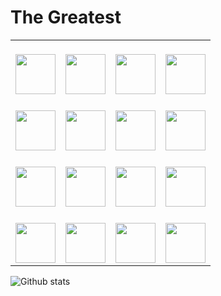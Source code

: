 
# The Greatest

<table>
  <tbody>
    <tr valign="middle">
      <td width="25%" align="center">
        <br>
        <img height="64px" src="https://cdn.svgporn.com/logos/javascript.svg">
        <br>
      </td>
      <td width="25%" align="center">
        <br>
        <img height="64px" src="https://cdn.svgporn.com/logos/react.svg">
        <br>
      </td>
      <td width="25%" align="center">
        <br>
        <img height="64px" src="https://cdn.svgporn.com/logos/android.svg">
        <br>
      </td>
      <td width="25%" align="center">
        <br>
        <img height="64px" src="https://cdn.svgporn.com/logos/ios.svg">
        <br>
      </td>
    </tr>
    <tr valign="middle">
      <td width="25%" align="center">
        <br>
        <img height="64px" src="https://cdn.worldvectorlogo.com/logos/google-cloud.svg">
        <br>
      </td>
      <td width="25%" align="center">
        <br>
        <img height="64px" src="https://cdn.svgporn.com/logos/firebase.svg">
        <br>
      </td>
      <td width="25%" align="center">
        <br>
        <img height="64px" src="https://cdn.svgporn.com/logos/nextjs.svg">
        <br>
      </td>
      <td width="25%" align="center">
        <br>
        <img height="64px" src="https://cdn.svgporn.com/logos/google-cloud-functions.svg">
        <br>
      </td>
    </tr>
    <tr valign="middle">
      <td width="25%" align="center">
        <br>
        <img height="64px" src="https://cdn.worldvectorlogo.com/logos/google-cloud-platform.svg">
        <br>
      </td>
      <td width="25%" align="center">
        <br>
        <img height="64px" src="https://cdn.svgporn.com/logos/nodejs.svg">
        <br>
      </td>
      <td width="25%" align="center">
        <br>
        <img height="64px" src="https://cdn.svgporn.com/logos/npm.svg">
        <br>
      </td>
      <td width="25%" align="center">
        <br>
        <img height="64px" src="https://cdn.svgporn.com/logos/linux-tux.svg">
        <br>
      </td>
    </tr>
    <tr valign="middle">
      <td width="25%" align="center">
        <br>
        <img height="64px" src="https://cdn.worldvectorlogo.com/logos/visual-studio-code.svg">
        <br>
      </td>
      <td width="25%" align="center">
        <br>
        <img height="64px" src="https://cdn.svgporn.com/logos/git-icon.svg">
        <br>
      </td>
      <td width="25%" align="center">
        <br>
        <img height="64px" src="https://cdn.svgporn.com/logos/npm.svg">
        <br>
      </td>
      <td width="25%" align="center">
        <br>
        <img height="64px" src="https://cdn.svgporn.com/logos/linux-tux.svg">
        <br>
      </td>
    </tr>
  </tbody>
</table>

![Github stats](https://github-readme-stats.vercel.app/api?username=BossBele&show_icons=true&hide_border=true)
